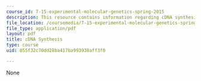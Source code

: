 ```yaml
---
course_id: 7-15-experimental-molecular-genetics-spring-2015
description: This resource contains information regarding cDNA synthesis.
file_location: /coursemedia/7-15-experimental-molecular-genetics-spring-2015/055f32c70dd28ba417ba993938aff3f0_MIT7_15S15_cDNA_synthesis.pdf
file_type: application/pdf
layout: pdf
title: cDNA Synthesis
type: course
uid: 055f32c70dd28ba417ba993938aff3f0

---
```

None